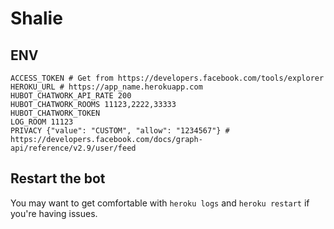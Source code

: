 # Shalie

## ENV
```
ACCESS_TOKEN # Get from https://developers.facebook.com/tools/explorer
HEROKU_URL # https://app_name.herokuapp.com
HUBOT_CHATWORK_API_RATE 200
HUBOT_CHATWORK_ROOMS 11123,2222,33333
HUBOT_CHATWORK_TOKEN
LOG_ROOM 11123
PRIVACY {"value": "CUSTOM", "allow": "1234567"} # https://developers.facebook.com/docs/graph-api/reference/v2.9/user/feed
```

## Restart the bot

You may want to get comfortable with `heroku logs` and `heroku restart` if
you're having issues.
